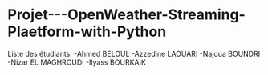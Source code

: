 # Projet---OpenWeather-Streaming-Plaetform-with-Python
Liste des étudiants:
-Ahmed BELOUL
-Azzedine LAOUARI
-Najoua BOUNDRI
-Nizar EL MAGHROUDI
-Ilyass BOURKAIK
